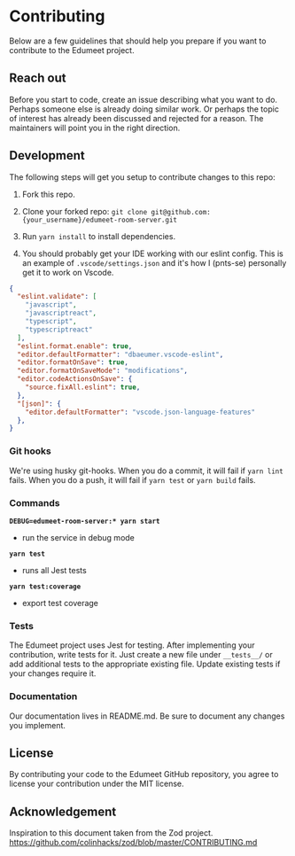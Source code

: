 # Contributing
Below are a few guidelines that should help you prepare if you want to contribute to the Edumeet project.

## Reach out

Before you start to code, create an issue describing what you want to do. Perhaps someone else is already doing similar work. Or perhaps the topic of interest has already been discussed and rejected for a reason. The maintainers will point you in the right direction.

## Development

The following steps will get you setup to contribute changes to this repo:

1. Fork this repo.

2. Clone your forked repo: `git clone git@github.com:{your_username}/edumeet-room-server.git`

3. Run `yarn install` to install dependencies.

4. You should probably get your IDE working with our eslint config. This is an example of `.vscode/settings.json` and it's how I (pnts-se) personally get it to work on Vscode.

```json
{
  "eslint.validate": [
    "javascript",
    "javascriptreact",
    "typescript",
    "typescriptreact"
  ],
  "eslint.format.enable": true,
  "editor.defaultFormatter": "dbaeumer.vscode-eslint",
  "editor.formatOnSave": true,
  "editor.formatOnSaveMode": "modifications",
  "editor.codeActionsOnSave": {
    "source.fixAll.eslint": true,
  },
  "[json]": {
    "editor.defaultFormatter": "vscode.json-language-features"
  },
}
```
### Git hooks
We're using husky git-hooks. When you do a commit, it will fail if `yarn lint` fails. When you do a push, it will fail if `yarn test` or `yarn build` fails.

### Commands
**`DEBUG=edumeet-room-server:* yarn start`**

- run the service in debug mode

**`yarn test`**

- runs all Jest tests


**`yarn test:coverage`**

- export test coverage

### Tests

The Edumeet project uses Jest for testing. After implementing your contribution, write tests for it. Just create a new file under `__tests__/` or add additional tests to the appropriate existing file. Update existing tests if your changes require it.

### Documentation

Our documentation lives in README.md. Be sure to document any changes you implement.

## License

By contributing your code to the Edumeet GitHub repository, you agree to
license your contribution under the MIT license.

## Acknowledgement

Inspiration to this document taken from the Zod project.
https://github.com/colinhacks/zod/blob/master/CONTRIBUTING.md

